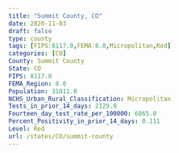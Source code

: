 ```yaml
---
title: "Summit County, CO"
date: 2020-11-03
draft: false
type: county
tags: [FIPS:8117.0,FEMA:8.0,Micropolitan,Red]
categories: [CO]
County: Summit County
State: CO
FIPS: 8117.0
FEMA_Region: 8.0
Population: 31011.0
NCHS_Urban_Rural_Classification: Micropolitan
Tests_in_prior_14_days: 2129.0
Fourteen_day_test_rate_per_100000: 6865.0
Percent_Positivity_in_prior_14_days: 0.111
Level: Red
url: /states/CO/summit-county
---
```



